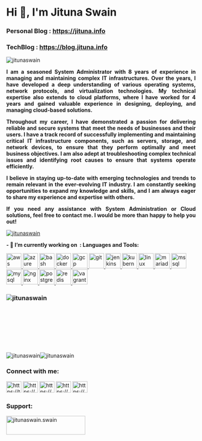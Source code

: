 <h1>Hi 👋, I&#39;m Jituna Swain</h1>

<h3>Personal Blog :&nbsp;<a href="https://jituna.info/">https://jituna.info</a></h3>

<h3>TechBlog :&nbsp;<a href="https://blog.jituna.info/">https://blog.jituna.info</a></h3>

<p style="text-align:justify"><img alt="jitunaswain" src="https://komarev.com/ghpvc/?username=jitunaswain&amp;label=Profile%20views&amp;color=0e75b6&amp;style=flat" /></p>

<p style="text-align:justify"><strong>I am a seasoned System Administrator with 8 years of experience in managing and maintaining complex IT infrastructures. Over the years, I have developed a deep understanding of various operating systems, network protocols, and virtualization technologies. My technical expertise also extends to cloud platforms, where I have worked for 4 years and gained valuable experience in designing, deploying, and managing cloud-based solutions.</strong></p>

<p style="text-align:justify"><strong>Throughout my career, I have demonstrated a passion for delivering reliable and secure systems that meet the needs of businesses and their users. I have a track record of successfully implementing and maintaining critical IT infrastructure components, such as servers, storage, and network devices, to ensure that they perform optimally and meet business objectives. I am also adept at troubleshooting complex technical issues and identifying root causes to ensure that systems operate efficiently.</strong></p>

<p style="text-align:justify"><strong>I believe in staying up-to-date with emerging technologies and trends to remain relevant in the ever-evolving IT industry. I am constantly seeking opportunities to expand my knowledge and skills, and I am always eager to share my experience and expertise with others.</strong></p>

<p style="text-align:justify"><strong>If you need any assistance with System Administration or Cloud solutions, feel free to contact me. I would be more than happy to help you out!</strong></p>

<p><a href="https://github.com/ryo-ma/github-profile-trophy"><img alt="jitunaswain" src="https://github-profile-trophy.vercel.app/?username=jitunaswain" /></a></p>

<p><strong>- 🔭 I&rsquo;m currently working on&nbsp; : Languages and Tools:</strong></p>

<p><a href="https://aws.amazon.com" rel="noreferrer" target="_blank"><img alt="aws" src="https://jituna.info/images/icons/Devops/aws.svg" style="height:40px; width:40px" /> </a> <a href="https://azure.microsoft.com/en-in/" rel="noreferrer" target="_blank"> <img alt="azure" src="https://jituna.info/images/icons/Devops/azure.svg" style="height:40px; width:40px" /> </a> <a href="https://www.gnu.org/software/bash/" rel="noreferrer" target="_blank"> <img alt="bash" src="https://jituna.info/images/icons/Devops/bash.svg" style="height:40px; width:40px" /> </a> <a href="https://www.docker.com/" rel="noreferrer" target="_blank"> <img alt="docker" src="https://jituna.info/images/icons/Devops/docker.svg" style="height:40px; width:40px" /> </a> <a href="https://cloud.google.com" rel="noreferrer" target="_blank"> <img alt="gcp" src="https://jituna.info/images/icons/googlecloud/googlecloud-original.svg" style="height:40px; width:40px" /> </a> <a href="https://git-scm.com/" rel="noreferrer" target="_blank"> <img alt="git" src="https://jituna.info/images/icons/git/git-original.svg" style="height:40px; width:40px" /> </a> <a href="https://www.jenkins.io" rel="noreferrer" target="_blank"> <img alt="jenkins" src="https://jituna.info/images/icons/Devops/jenkins.svg" style="height:40px; width:40px" /> </a> <a href="https://kubernetes.io" rel="noreferrer" target="_blank"> <img alt="kubernetes" src="https://jituna.info/images/icons/Devops/kubernetes.svg" style="height:40px; width:40px" /> </a> <a href="https://www.linux.org/" rel="noreferrer" target="_blank"> <img alt="linux" src="https://jituna.info/images/icons/Other/linux.svg" style="height:40px; width:40px" /> </a> <a href="https://mariadb.org/" rel="noreferrer" target="_blank"> <img alt="mariadb" src="https://jituna.info/images/icons/Database/mariadb.svg" style="height:40px; width:40px" /> </a> <a href="https://www.microsoft.com/en-us/sql-server" rel="noreferrer" target="_blank"> <img alt="mssql" src="https://jituna.info/images/icons/microsoftsqlserver/microsoftsqlserver-plain-wordmark.svg" style="height:40px; width:40px" /> </a> <a href="https://www.mysql.com/" rel="noreferrer" target="_blank"> <img alt="mysql" src="https://jituna.info/images/icons/mysql/mysql-original-wordmark.svg" style="height:40px; width:40px" /> </a> <a href="https://www.nginx.com" rel="noreferrer" target="_blank"> <img alt="nginx" src="https://jituna.info/images/icons/nginx/nginx-original.svg" style="height:40px; width:40px" /> </a> <a href="https://www.postgresql.org" rel="noreferrer" target="_blank"> <img alt="postgresql" src="https://jituna.info/images/icons/postgresql/postgresql-original-wordmark.svg" style="height:40px; width:40px" /> </a> <a href="https://redis.io" rel="noreferrer" target="_blank"> <img alt="redis" src="https://jituna.info/images/icons/redis/redis-original-wordmark.svg" style="height:40px; width:40px" /> </a> <a href="https://www.vagrantup.com/" rel="noreferrer" target="_blank"> <img alt="vagrant" src="https://jituna.info/images/icons/vagrantup-icon.svg" style="height:40px; width:40px" /> </a></p>

<h3><img alt="jitunaswain" src="https://github-readme-stats.vercel.app/api/top-langs?username=jitunaswain&amp;show_icons=true&amp;locale=en&amp;layout=compact" style="float:left" /></h3>

<p>&nbsp;</p>

<p>&nbsp;</p>

<p>&nbsp;</p>

<p>&nbsp;</p>

<p>&nbsp;</p>

<p><img alt="jitunaswain" src="https://github-readme-stats.vercel.app/api?username=jitunaswain&amp;show_icons=true&amp;locale=en" /><img alt="jitunaswain" src="https://github-readme-streak-stats.herokuapp.com/?user=jitunaswain&amp;" /></p>

<h3>Connect with me:</h3>

<p><a href="https://twitter.com/jitunaswain" target="blank"><img alt="https://twitter.com/jitunaswain" src="https://jituna.info/images/icons/Social/twitter.svg" style="height:30px; width:40px" /></a> <a href="https://stackoverflow.com/users/11769417/jitunaswain-swain" target="blank"><img alt="https://stackoverflow.com/users/11769417/jitunaswain-swain" src="https://jituna.info/images/icons/Social/stack-overflow.svg" style="height:30px; width:40px" /></a> <a href="https://www.facebook.com/udnetalal.niaws" target="blank"><img alt="https://www.facebook.com/udnetalal.niaws" src="https://jituna.info/images/icons/Social/facebook.svg" style="height:30px; width:40px" /></a> <a href="https://www.instagram.com/jitunaswainkeshariswain/" target="blank"><img alt="https://www.instagram.com/jitunaswainkeshariswain/" src="https://jituna.info/images/icons/Social/instagram.svg" style="height:30px; width:40px" /></a> <a href="https://www.youtube.com/@jitunaswain" target="blank"><img alt="https://www.youtube.com/@jitunaswain" src="https://jituna.info/images/icons/Social/youtube.svg" style="height:30px; width:40px" /></a>&nbsp;</p>

<h3>Support:</h3>

<p><a href="https://www.buymeacoffee.com/jitunaswain.swain"><img alt="jitunaswain.swain" src="https://jituna.info/images/icons/buymeacoffee.svg" style="float:left; height:50px; width:210px" /></a></p>
